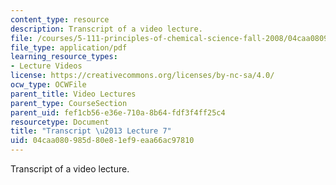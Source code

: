 ```yaml
---
content_type: resource
description: Transcript of a video lecture.
file: /courses/5-111-principles-of-chemical-science-fall-2008/04caa080985d80e81ef9eaa66ac97810_5-111F08-L07.pdf
file_type: application/pdf
learning_resource_types:
- Lecture Videos
license: https://creativecommons.org/licenses/by-nc-sa/4.0/
ocw_type: OCWFile
parent_title: Video Lectures
parent_type: CourseSection
parent_uid: fef1cb56-e36e-710a-8b64-fdf3f4ff25c4
resourcetype: Document
title: "Transcript \u2013 Lecture 7"
uid: 04caa080-985d-80e8-1ef9-eaa66ac97810
---
```

Transcript of a video lecture.